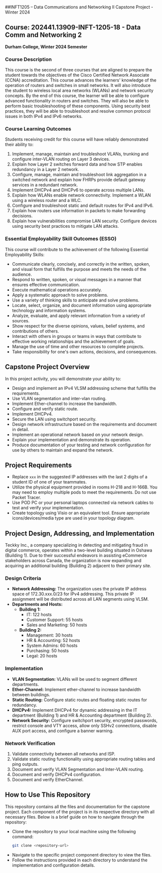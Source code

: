 ##INFT1205 – Data Communications and Networking II Capstone Project - Winter 2024

## Course: 202441.13909-INFT-1205-18 - Data Comm and Networking 2

**Durham College, Winter 2024 Semester**

### Course Description
This course is the second of three courses that are aligned to prepare the student towards the objectives of the Cisco Certified Network Associate (CCNA) accreditation. This course advances the learners' knowledge of the operation of routers and switches in small networks. It will also introduce the student to wireless local area networks (WLANs) and network security concepts. By the end of this course, the learner will be able to configure advanced functionality in routers and switches. They will also be able to perform basic troubleshooting of these components. Using security best practices, they will be able to troubleshoot and resolve common protocol issues in both IPv4 and IPv6 networks.

### Course Learning Outcomes
Students receiving credit for this course will have reliably demonstrated their ability to:
1. Implement, manage, maintain and troubleshoot VLANs, trunking and configure inter-VLAN routing on Layer 3 devices.
2. Explain how Layer 2 switches forward data and how STP enables redundancy in a Layer 2 network.
3. Configure, manage, maintain and troubleshoot link aggregation in a switched network and explain how FHRPs provide default gateway services in a redundant network.
4. Implement DHCPv4 and DHCPv6 to operate across multiple LANs.
5. Explain how WLANs enable network connectivity. Implement a WLAN using a wireless router and a WLC.
6. Configure and troubleshoot static and default routes for IPv4 and IPv6.
7. Explain how routers use information in packets to make forwarding decisions.
8. Explain how vulnerabilities compromise LAN security. Configure devices using security best practices to mitigate LAN attacks.

### Essential Employability Skill Outcomes (ESSO)
This course will contribute to the achievement of the following Essential Employability Skills:
- Communicate clearly, concisely, and correctly in the written, spoken, and visual form that fulfills the purpose and meets the needs of the audience.
- Respond to written, spoken, or visual messages in a manner that ensures effective communication.
- Execute mathematical operations accurately.
- Apply a systematic approach to solve problems.
- Use a variety of thinking skills to anticipate and solve problems.
- Locate, select, organize, and document information using appropriate technology and information systems.
- Analyze, evaluate, and apply relevant information from a variety of sources.
- Show respect for the diverse opinions, values, belief systems, and contributions of others.
- Interact with others in groups or teams in ways that contribute to effective working relationships and the achievement of goals.
- Manage the use of time and other resources to complete projects.
- Take responsibility for one's own actions, decisions, and consequences.

## Capstone Project Overview
In this project activity, you will demonstrate your ability to:
- Design and implement an IPv4 VLSM addressing scheme that fulfills the requirements.
- Use VLAN segmentation and inter-vlan routing.
- Implement Ether-channel to increase the bandwidth.
- Configure and verify static route.
- Implement DHCPv4.
- Secure the LAN using switchport security.
- Design network infrastructure based on the requirements and document in detail.
- Implement an operational network based on your network design.
- Explain your implementation and demonstrate its operation.
- Produce documentation of your testing and network configuration for use by others to maintain and expand the network.

## Project Requirements
- Replace `xxx` in the suggested IP addresses with the last 2 digits of a student ID of one of your teammates.
- Utilize the physical equipment provided in rooms H-218 and H-166B. You may need to employ multiple pods to meet the requirements. Do not use Packet Tracer.
- Use POD PC or your personal laptops connected via network cables to test and verify your implementation.
- Create topology using Visio or an equivalent tool. Ensure appropriate icons/devices/media type are used in your topology diagram.

## Project Design, Addressing, and Implementation
Teckky Inc., a company specializing in detecting and mitigating fraud in digital commerce, operates within a two-level building situated in Oshawa (Building 1). Due to their successful endeavors in assisting eCommerce stakeholders across Canada, the organization is now expanding and acquiring an additional building (Building 2) adjacent to their primary site. 

### Design Criteria
- **Network Addressing:** The organization uses the private IP address space of 172.30.xxx.0/23 for IPv4 addressing. This private IP assignment will be distributed across all LAN segments using VLSM.
- **Departments and Hosts:**
  - **Building 1:**
    - IT: 122 hosts
    - Customer Support: 55 hosts
    - Sales and Marketing: 50 hosts
  - **Building 2:**
    - Management: 30 hosts
    - HR & Accounting: 52 hosts
    - System Admins: 60 hosts
    - Purchasing: 50 hosts
    - Legal: 20 hosts

### Implementation
- **VLAN Segmentation:** VLANs will be used to segment different departments.
- **Ether-Channel:** Implement ether-channel to increase bandwidth between buildings.
- **Static Routing:** Configure static routes and floating static routes for redundancy.
- **DHCPv4:** Implement DHCPv4 for dynamic addressing in the IT department (Building 1) and HR & Accounting department (Building 2).
- **Network Security:** Configure switchport security, encrypted passwords, restrict console and VTY access, allow only SSHv2 connections, disable AUX port access, and configure a banner warning.

### Network Verification
1. Validate connectivity between all networks and ISP.
2. Validate static routing functionality using appropriate routing tables and ping outputs.
3. Document and verify VLAN Segmentation and Inter-VLAN routing.
4. Document and verify DHCPv4 configuration.
5. Document and verify EtherChannel.

## How to Use This Repository
This repository contains all the files and documentation for the capstone project. Each component of the project is in its respective directory with all necessary files. Below is a brief guide on how to navigate through the repository:

- Clone the repository to your local machine using the following command:
  ```bash
  git clone <repository-url>
  ```
- Navigate to the specific project component directory to view the files.
- Follow the instructions provided in each directory to understand the implementation and configuration details.
